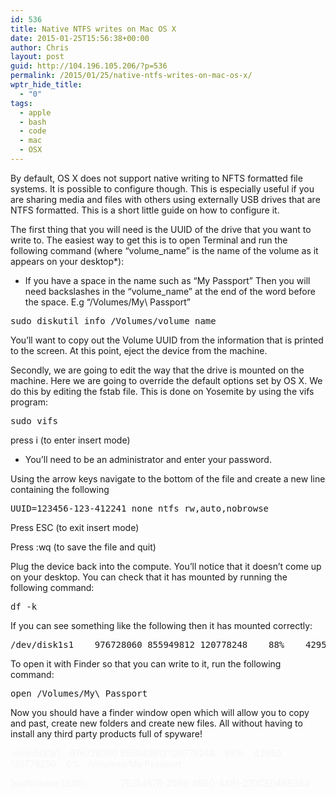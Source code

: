 ```yaml
---
id: 536
title: Native NTFS writes on Mac OS X
date: 2015-01-25T15:56:38+00:00
author: Chris
layout: post
guid: http://104.196.105.206/?p=536
permalink: /2015/01/25/native-ntfs-writes-on-mac-os-x/
wptr_hide_title:
  - "0"
tags:
  - apple
  - bash
  - code
  - mac
  - OSX
---
```

By default, OS X does not support native writing to NFTS formatted file systems. It is possible to configure though. This is especially useful if you are sharing media and files with others using externally USB drives that are NTFS formatted. This is a short little guide on how to configure it.

The first thing that you will need is the UUID of the drive that you want to write to. The easiest way to get this is to open Terminal and run the following command (where &#8220;volume_name&#8221; is the name of the volume as it appears on your desktop*):

* If you have a space in the name such as &#8220;My Passport&#8221; Then you will need backslashes in the &#8220;volume_name&#8221; at the end of the word before the space. E.g &#8220;/Volumes/My\ Passport&#8221;

<pre>sudo diskutil info /Volumes/volume_name</pre>

You&#8217;ll want to copy out the Volume UUID from the information that is printed to the screen. At this point, eject the device from the machine.

Secondly, we are going to edit the way that the drive is mounted on the machine. Here we are going to override the default options set by OS X. We do this by editing the fstab file. This is done on Yosemite by using the vifs program:

<pre>sudo vifs</pre>

press i (to enter insert mode)

* You&#8217;ll need to be an administrator and enter your password.

Using the arrow keys navigate to the bottom of the file and create a new line containing the following

<pre>UUID=123456-123-412241 none ntfs rw,auto,nobrowse</pre>

Press ESC (to exit insert mode)

Press :wq <enter> (to save the file and quit)

Plug the device back into the compute. You&#8217;ll notice that it doesn&#8217;t come up on your desktop. You can check that it has mounted by running the following command:

<pre>df -k</pre>

If you can see something like the following then it has mounted correctly:

<pre>/dev/disk1s1    976728060 855949812 120778248    88%    42950 120778256    0%   /Volumes/My Passport</pre>

To open it with Finder so that you can write to it, run the following command:

<pre>open /Volumes/My\ Passport</pre>

Now you should have a finder window open which will allow you to copy and past, create new folders and create new files. All without having to install any third party products full of spyware!

<p style="color: #f5f5f5;">
  <p style="color: #f5f5f5;">
    /dev/disk1s1    976728060 855949812 120778248    88%    42950 120778256    0%   /Volumes/My Passport
  </p>
  
  <p style="color: #f5f5f5;">
    ]sadVolume UUID:              7E254578-2038-45BD-A481-21DCED48B3B4
  </p>